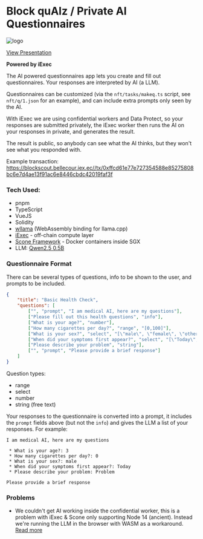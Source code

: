 # Block quAIz / Private AI Questionnaires
![logo](https://github.com/user-attachments/assets/f8489f23-9391-4099-a979-bb52c626d739)

[View Presentation](https://docs.google.com/presentation/d/1twz7TiH-kKm2Gt0SAwlKOJ6Rm382GNb-l1UYOKEFV18/edit?usp=sharing)

**Powered by iExec**

The AI powered questionnaires app lets you create and fill out questionnaires. Your responses are interpreted by AI (a LLM).

Questionnaires can be customized (via the `nft/tasks/makeq.ts` script, see `nft/q/1.json` for an example), and can include extra prompts only seen by the AI.

With iExec we are using confidential workers and Data Protect, so your responses are submitted privately, the iExec worker then runs the AI on your responses in private, and generates the result.

The result is public, so anybody can see what the AI thinks, but they won't see what you responded with.

Example transaction: https://blockscout.bellecour.iex.ec//tx/0xffcd61e77e727354588e85275808bc6e7d4ae13f91ac6e8446cbdc42019faf3f

### Tech Used:

 * pnpm
 * TypeScript
 * VueJS
 * Solidity
 * [wllama](https://github.com/ngxson/wllama) (WebAssembly binding for llama.cpp)
 * [iExec](https://www.iex.ec/) - off-chain compute layer
 * [Scone Framework](https://scontain.com/) - Docker containers inside SGX
 * LLM: [Qwen2.5 0.5B](https://huggingface.co/Qwen/Qwen2.5-0.5B-Instruct-GGUF)

### Questionnaire Format

There can be several types of questions, info to be shown to the user, and prompts to be included.

```json
{
    "title": "Basic Health Check",
    "questions": [
        ["", "prompt", "I am medical AI, here are my questions"],
        ["Please fill out this health questions", "info"],
        ["What is your age?", "number"],
        ["How many cigarettes per day?", "range", "[0,100]"],
        ["What is your sex?", "select", "[\"male\", \"female\", \"other\"]"],
        ["When did your symptoms first appear?", "select", "[\"Today\",\"This Week\", \"This Month\", \"This Year\", \"Longer than 1 year\"]"],
        ["Please describe your problem", "string"],
        ["", "prompt", "Please provide a brief response"]
    ]
}
```

Question types:

 * range
 * select
 * number
 * string (free text)

Your responses to the questionnaire is converted into a prompt, it includes the `prompt` fields above (but not the `info`) and gives the LLM a list of your responses. For example:

```
I am medical AI, here are my questions

 * What is your age?: 3
 * How many cigarettes per day?: 0
 * What is your sex?: male
 * When did your symptoms first appear?: Today
 * Please describe your problem: Problem

Please provide a brief response
```

### Problems

 * We couldn't get AI working inside the confidential worker, this is a problem with iExec & Scone only supporting Node 14 (ancient). Instead we're running the LLM in the browser with WASM as a workaround. [Read more](./packages/backend/README.md)
